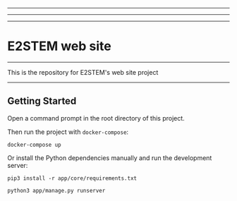 * * * * * * * * * * * * * * * * * * * * * * * * * * * * * * * * * * * * * * * * 
* * * * * * * * * * * * * * * * * * * * * * * * * * * * * * * * * * * * * * * * 
* * * * * * * * * * * * * * * * * * * * * * * * * * * * * * * * * * * * * * * * 

# E2STEM web site

- - - - - - - - - - - - - - - - - - - - - - - - - - - - - - - - - - - - - - - - 

This is the repository for E2STEM's web site project

- - - - - - - - - - - - - - - - - - - - - - - - - - - - - - - - - - - - - - - - 

## Getting Started

Open a command prompt in the root directory of this project.


Then run the project with `docker-compose`:

`docker-compose up`

Or install the Python dependencies manually and run the development server:

`pip3 install -r app/core/requirements.txt`

`python3 app/manage.py runserver`


